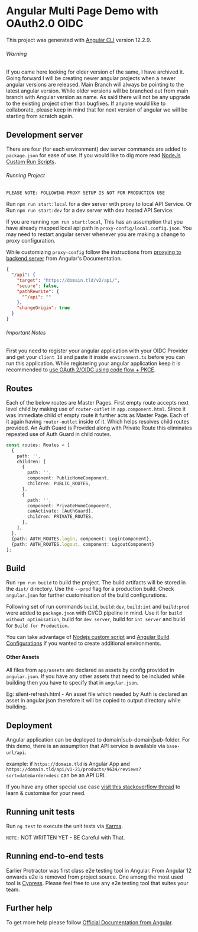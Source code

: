 # Angular Multi Page Demo with OAuth2.0 OIDC

This project was generated with [Angular CLI](https://github.com/angular/angular-cli) version 12.2.9.

###### Warning

If you came here looking for older version of the same, I have archived it. Going forward I will be creating newer
angular projects when a newer angular versions are released. Main Branch will always be pointing to the latest angular
version. While older versions will be branched out from main branch with Angular version as name. As said there will
not be any upgrade to the existing project other than bugfixes. If anyone would like to collaborate, please keep in
mind that for next version of angular we will be starting from scratch again.

## Development server

There are four (for each environment) dev server commands are added to `package.json` for ease of use. If you would like
to dig more read [NodeJs Custom Run Scripts](https://docs.npmjs.com/cli/run-script).

###### Running Project

`PLEASE NOTE: FOLLOWING PROXY SETUP IS NOT FOR PRODUCTION USE`

Run `npm run start:local` for a dev server with proxy to local API Service. Or Run `npm run start:dev` for a dev server
with dev hosted API Service.

If you are running `npm run start:local`, This has an assumption that you have already mapped local api path
in `proxy-config/local.config.json`. You may need to restart angular server whenever you are making a change to proxy
configuration.

While customizing `proxy-config` follow the instructions
from [proxying to backend server](https://angular.io/guide/build#proxying-to-a-backend-server) from Angular's
Documentation.

```json
{
  "/api": {
    "target": "https://domain.tld/v2/api/",
    "secure": false,
    "pathRewrite": {
      "^/api": ""
    },
    "changeOrigin": true
  }
}
```

###### Important Notes

First you need to register your angular application with your OIDC Provider and get your `client Id` and paste it
inside `environment.ts` before you can run this application. While registering your angular application keep it is
recommended
to [use OAuth 2/OIDC using code flow + PKCE](https://datatracker.ietf.org/doc/html/draft-ietf-oauth-security-topics-13).

## Routes

Each of the below routes are Master Pages. First empty route accepts next level child by making use of `router-outlet`
in
`app.component.html`. Since it was immediate child of empty route it further acts as Master Page. Each of it again
having `router-outlet` inside of it. Which helps resolves child routes provided. An Auth Guard is Provided along with
Private Route this eliminates repeated use of Auth Guard in child routes.

```typescript
const routes: Routes = [
  {
    path: '',
    children: [
      {
        path: '',
        component: PublicHomeComponent,
        children: PUBLIC_ROUTES,
      },
      {
        path: '',
        component: PrivateHomeComponent,
        canActivate: [AuthGuard],
        children: PRIVATE_ROUTES,
      },
    ],
  },
  {path: AUTH_ROUTES.login, component: LoginComponent},
  {path: AUTH_ROUTES.logout, component: LogoutComponent}
];
```

## Build

Run `rpm run build` to build the project. The build artifacts will be stored in the `dist/` directory. Use the `--prod`
flag for a production build. Check `angular.json` for further customisation of the build configurations.

Following set of run commands `build`, `build:dev`, `build:int` and `build:prod` were added to `package.json` with CI/CD
pipeline in mind. Use it for `build without optimisation`, build for `dev server`, build for `int server` and build
for `Build for Production`.

You can take advantage of [Nodejs custom script](https://docs.npmjs.com/cli/run-script)
and [Angular Build Configurations](https://angular.io/guide/workspace-config#alternate-build-configurations) if you
wanted to create additional environments.

#### Other Assets

All files from `app/assets` are declared as assets by config provided in `angular.json`. If you have any other assets
that need to be included while building then you have to specify that in `angular.json`.

Eg: silent-refresh.html - An asset file which needed by Auth is declared an asset in angular.json therefore it will be
copied to output directory while building.

## Deployment

Angular application can be deployed to domain|sub-domain|sub-folder. For this demo, there is an assumption that API
service is available via `base-url/api`.

example: if `https://domain.tld` is Angular App
and `https://domain.tld/api/v1-21/products/9634/reviews?sort=date&order=desc` can be an API URI.

If you have any other special use
case [visit this stackoverflow thread](https://stackoverflow.com/questions/45970744/configure-base-url-depending-on-environment)
to learn & customise for your need.

## Running unit tests

Run `ng test` to execute the unit tests via [Karma](https://karma-runner.github.io).

`NOTE:`  NOT WRITTEN YET - BE Careful with That.

## Running end-to-end tests

Earlier Protractor was first class e2e testing tool in Angular. From Angular 12 onwards e2e is removed from project
source. One among the most used tool is [Cypress](https://www.cypress.io/). Please feel free to use any e2e testing tool
that suites your team.

## Further help

To get more help please follow [Official Documentation from Angular](https://angular.io).
